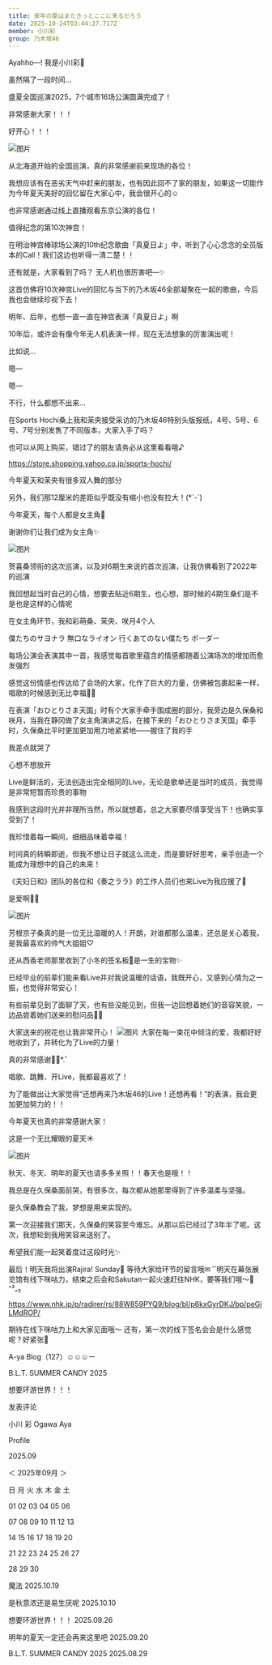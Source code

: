 ```yaml
---
title: 来年の夏はまたきっとここに来るだろう
date: 2025-10-24T03:44:27.717Z
member: 小川彩
group: 乃木坂46
---
```


Ayahho—! 我是小川彩🌻



虽然隔了一段时间…

盛夏全国巡演2025，7个城市16场公演圆满完成了！

非常感谢大家！！！

好开心！！！

![图片](https://www.nogizaka46.com/files/46/diary/n46/MEMBER/moblog/202509/mobQgN7Bb.jpg)






从北海道开始的全国巡演，真的非常感谢前来现场的各位！


我想应该有在恶劣天气中赶来的朋友，也有因此回不了家的朋友，如果这一切能作为今年夏天美好的回忆留在大家心中，我会很开心的☺︎


也非常感谢通过线上直播观看东京公演的各位！




值得纪念的第10次神宫！

在明治神宫棒球场公演的10th纪念歌曲「真夏日よ」中，听到了心心念念的全员版本的Call！我们这边也听得一清二楚！！



还有就是，大家看到了吗？
无人机也很厉害吧—✨



这首仿佛将10次神宫Live的回忆与当下的乃木坂46全部凝聚在一起的歌曲，今后我也会继续珍视下去！


明年、后年，也想一直一直在神宫表演「真夏日よ」啊



10年后，或许会有像今年无人机表演一样，现在无法想象的厉害演出呢！


比如说…



嗯—




嗯—




不行，什么都想不出来…





在Sports Hochi桑上我和茉央接受采访的乃木坂46特别头版报纸，4号、5号、6号、7号分别发售了不同版本，大家入手了吗？


也可以从网上购买，错过了的朋友请务必从这里看看哦♪

https://store.shopping.yahoo.co.jp/sports-hochi/



今年夏天和茉央有很多双人舞的部分


另外，我们那12厘米的差距似乎既没有缩小也没有拉大！(*´-`)



今年夏天，每个人都是女主角👑

谢谢你们让我们成为女主角✨️




![图片](https://www.nogizaka46.com/files/46/diary/n46/MEMBER/moblog/202509/mob3sXJzK.jpg)

贺喜桑领衔的这次巡演，以及对6期生来说的首次巡演，让我仿佛看到了2022年的巡演


我回想起当时自己的心情，想要去贴近6期生，也心想，那时候的4期生桑们是不是也是这样的心情呢




在女主角环节，我和彩萌桑、茉央、咲月4个人

僕たちのサヨナラ
無口なライオン
行くあてのない僕たち
ボーダー

每场公演会表演其中一首，我感觉每首歌里蕴含的情感都随着公演场次的增加而愈发强烈

感觉这份情感也传达给了会场的大家，化作了巨大的力量，仿佛被包裹起来一样，唱歌的时候感到无比幸福🫶🏻




在表演「おひとりさま天国」时有个大家手牵手围成圈的部分，我旁边是久保桑和咲月，当我在静冈做了女主角演讲之后，在接下来的「おひとりさま天国」牵手时，久保桑比平时更加更加用力地紧紧地——握住了我的手

我差点就哭了

心想不想放开




Live是鲜活的，无法创造出完全相同的Live，无论是歌单还是当时的成员，我觉得是非常短暂而珍贵的事物


我感到这段时光并非理所当然，所以就想着，总之大家要尽情享受当下！也确实享受到了！


我珍惜着每一瞬间，细细品味着幸福！



时间真的转瞬即逝，但我不想让日子就这么流走，而是要好好思考，亲手创造一个能成为理想中的自己的未来！








《夫妇日和》团队的各位和《奏之ララ》的工作人员们也来Live为我应援了🥹

是爱啊🫶🏻


![图片](https://www.nogizaka46.com/files/46/diary/n46/MEMBER/moblog/202509/mobGeIx0K.jpg)

芳根京子桑真的是一位无比温暖的人！开朗，对谁都那么温柔，还总是关心着我，是我最喜欢的帅气大姐姐♡

还从西香老师那里收到了小冬的签名板🥰是一生的宝物✨





已经毕业的前辈们能来看Live并对我说温暖的话语，我既开心，又感到心情为之一振，也觉得非常安心！

有些前辈见到了面聊了天，也有些没能见到，但我一边回想着她们的音容笑貌，一边品尝着她们送来的慰问品🫶🏻






大家送来的祝花也让我非常开心！
![图片](https://www.nogizaka46.com/files/46/diary/n46/MEMBER/moblog/202509/mobf585XY.png)
大家在每一束花中倾注的爱，我都好好地收到了，并转化为了Live的力量！

真的非常感谢❁⃘*.ﾟ







唱歌、跳舞、开Live，我都最喜欢了！

为了能做出让大家觉得“还想再来乃木坂46的Live！还想再看！”的表演，我会更加更加努力的！！





今年夏天也真的非常感谢大家！

这是一个无比耀眼的夏天☀️


![图片](https://www.nogizaka46.com/files/46/diary/n46/MEMBER/moblog/202509/mobi227pm.jpg)

秋天、冬天、明年的夏天也请多多关照！！春天也是哦！！







我总是在久保桑面前哭，有很多次，每次都从她那里得到了许多温柔与坚强。

是久保桑教会了我，梦想是用来实现的。

第一次迎接我们那天，久保桑的笑容至今难忘。从那以后已经过了3年半了呢。这次，我想轮到我用笑容来送别了。

希望我们能一起笑着度过这段时光✨







最后！明天我将出演Rajira! Sunday🤍
等待大家给环节的留言哦✉ ͗ ͗
明天在幕张展览馆有线下咪咕力，结束之后会和Sakutan一起火速赶往NHK，要等我们哦〜🚗⁼³₌₃

https://www.nhk.jp/p/radirer/rs/88W859PYQ9/blog/bl/p6kxGyrDKJ/bp/peGjLMdROP/




期待在线下咪咕力上和大家见面哦〜
还有，第一次的线下签名会会是什么感觉呢？好紧张🥰







A-ya Blog（127）☺︎☺︎☺︎ー












B.L.T. SUMMER CANDY 2025







想要环游世界！！！




















发表评论

















小川 彩
Ogawa Aya




Profile




















2025.09















＜
2025年09月
＞



日
月
火
水
木
金
土



01
02
03
04
05
06


07
08
09
10
11
12
13


14
15
16
17
18
19
20


21
22
23
24
25
26
27


28
29
30



























魔法
2025.10.19





是秋意浓还是易生厌呢
2025.10.10





想要环游世界！！！
2025.09.26





明年的夏天一定还会再来这里吧
2025.09.20





B.L.T. SUMMER CANDY 2025
2025.08.29